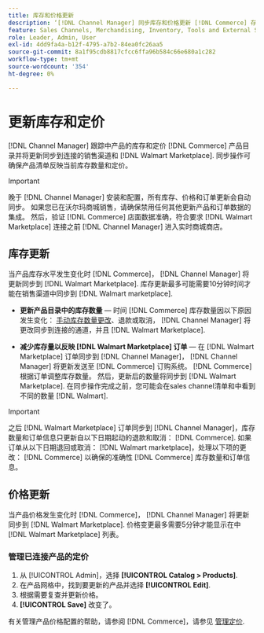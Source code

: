 ```yaml
---
title: 库存和价格更新
description: ‘[!DNL Channel Manager] 同步库存和价格更新 [!DNL Commerce] 存储和 [!DNL Walmart Marketplace] 这样您就可以从以下位置管理您的销售渠道运营 [!DNL Commerce] 管理员'
feature: Sales Channels, Merchandising, Inventory, Tools and External Services
role: Leader, Admin, User
exl-id: 4dd9fa4a-b12f-4795-a7b2-84ea0fc26aa5
source-git-commit: 8a1f95cdb8817cfcc6ffa96b584c66e680a1c282
workflow-type: tm+mt
source-wordcount: '354'
ht-degree: 0%

---
```


# 更新库存和定价

[!DNL Channel Manager] 跟踪中产品的库存和定价 [!DNL Commerce] 产品目录并将更新同步到连接的销售渠道和 [!DNL Walmart Marketplace]. 同步操作可确保产品清单反映当前库存数量和定价。


>[!IMPORTANT]
>
>晚于 [!DNL Channel Manager] 安装和配置，所有库存、价格和订单更新会自动同步。 如果您已在沃尔玛商城销售，请确保禁用任何其他更新产品和订单数据的集成。 然后，验证 [!DNL Commerce] 店面数据准确，符合要求 [!DNL Walmart Marketplace] 连接之前 [!DNL Channel Manager] 进入实时商城商店。


## 库存更新

当产品库存水平发生变化时 [!DNL Commerce]， [!DNL Channel Manager] 将更新同步到 [!DNL Walmart Marketplace]. 库存更新最多可能需要10分钟时间才能在销售渠道中同步到 [!DNL Walmart marketplace].

* **更新产品目录中的库存数量** — 时间 [!DNL Commerce] 库存数量因以下原因发生变化： [手动库存数量更改](https://experienceleague.adobe.com/docs/commerce-admin/inventory/quantities/quantities-assign-per-product.html)、退款或取消， [!DNL Channel Manager] 将更改同步到连接的通道，并且 [!DNL Walmart Marketplace].

* **减少库存量以反映 [!DNL Walmart Marketplace] 订单** — 在 [!DNL Walmart Marketplace] 订单同步到 [!DNL Channel Manager]， [!DNL Channel Manager] 将更新发送至 [!DNL Commerce] 订购系统。 [!DNL Commerce] 根据订单调整库存数量。 然后，更新后的数量将同步到 [!DNL Walmart Marketplace]. 在同步操作完成之前，您可能会在sales channel清单和中看到不同的数量 [!DNL Walmart].

>[!IMPORTANT]
>
>之后 [!DNL Walmart Marketplace] 订单同步到 [!DNL Channel Manager]，库存数量和订单信息只更新自以下日期起动的退款和取消： [!DNL Commerce]. 如果订单从以下日期退回或取消： [!DNL Walmart marketplace]，处理以下项的更改： [!DNL Commerce] 以确保的准确性 [!DNL Commerce] 库存数量和订单信息。

## 价格更新

当产品价格发生变化时 [!DNL Commerce]， [!DNL Channel Manager] 将更新同步到 [!DNL Walmart Marketplace]. 价格变更最多需要5分钟才能显示在中 [!DNL Walmart Marketplace] 列表。

### 管理已连接产品的定价

1. 从 [!UICONTROL Admin]，选择 **[!UICONTROL Catalog > Products]**.
1. 在产品网格中，找到要更新的产品并选择 **[!UICONTROL Edit]**.
1. 根据需要复查并更新价格。
1. **[!UICONTROL Save]** 改变了。

有关管理产品价格配置的帮助，请参阅 [!DNL Commerce]，请参见 [管理定价](https://experienceleague.adobe.com/docs/commerce-admin/catalog/products/pricing/pricing-advanced.html).
